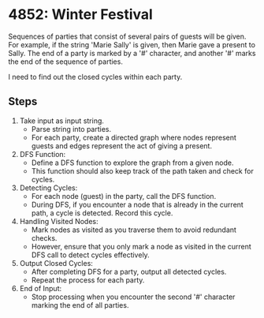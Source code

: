 # 4852: Winter Festival

Sequences of parties that consist of several pairs of guests will be given. For example, if the string 'Marie Sally' is given, then Marie gave a present to Sally. The end of a party is marked by a '#' character, and another '#' marks the end of the sequence of parties.

I need to find out the closed cycles within each party.

## Steps
1. Take input as input string.
    - Parse string into parties.
    - For each party, create a directed graph where nodes represent guests and edges represent the act of giving a present.
2. DFS Function:
    - Define a DFS function to explore the graph from a given node.
    - This function should also keep track of the path taken and check for cycles.
3. Detecting Cycles:
    - For each node (guest) in the party, call the DFS function.
    - During DFS, if you encounter a node that is already in the current path, a cycle is detected. Record this cycle.
4. Handling Visited Nodes:
    - Mark nodes as visited as you traverse them to avoid redundant checks.
    - However, ensure that you only mark a node as visited in the current DFS call to detect cycles effectively.
5. Output Closed Cycles:
    - After completing DFS for a party, output all detected cycles.
    - Repeat the process for each party.
6. End of Input:
    - Stop processing when you encounter the second '#' character marking the end of all parties.